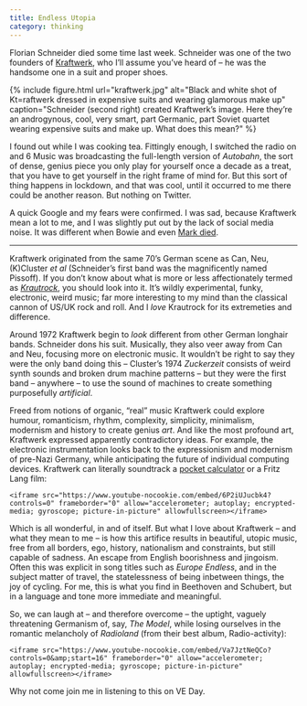```yaml
---
title: Endless Utopia
category: thinking
---
```


Florian Schneider died some time last week. Schneider was one of the two founders of [Kraftwerk](https://en.wikipedia.org/wiki/Kraftwerk), who I’ll assume you’ve heard of – he was the handsome one in a suit and proper shoes.

{% include figure.html url="kraftwerk.jpg" alt="Black and white shot of Kt=raftwerk dressed in expensive suits and wearing glamorous make up" caption="Schneider (second right) created Kraftwerk’s image. Here they’re an androgynous, cool, very smart, part Germanic, part Soviet quartet wearing expensive suits and make up. What does this mean?" %}

I found out while I was cooking tea. Fittingly enough, I switched the radio on and 6 Music was broadcasting the full-length version of <cite>Autobahn</cite>, the sort of dense, genius piece you only play for yourself once a decade as a treat, that you have to get yourself in the right frame of mind for. But this sort of thing happens in lockdown, and that was cool, until it occurred to me there could be another reason. But nothing on Twitter.

A quick Google and my fears were confirmed. I was sad, because Kraftwerk mean a lot to me, and I was slightly put out by the lack of social media noise. It was different when Bowie and even [Mark died](https://www.theguardian.com/music/2018/jan/24/mark-e-smith-lead-singer-with-the-fall-dies-aged-60).

***

Kraftwerk originated from the same 70’s German scene as Can, Neu, (K)Cluster <i>et al</i> (Schneider’s first band was the magnificently named Pissoff). If you don’t know about what is more or less affectionately termed as <i>[Krautrock](https://en.wikipedia.org/wiki/Krautrock)</i>, you should look into it. It’s wildly experimental, funky, electronic, weird music; far more interesting to my mind than the classical cannon of US/UK rock and roll. And I _love_ Krautrock for its extremeties and difference.

Around 1972 Kraftwerk begin to _look_ different from other German longhair bands. Schneider dons his suit. Musically, they also veer away from Can and Neu, focusing more on electronic music. It wouldn’t be right to say they were the only band doing this – Cluster’s 1974 <cite>Zuckerzeit</cite> consists of weird synth sounds and broken drum machine patterns – but they were the first band – anywhere – to use the sound of machines to create something purposefully _artificial_.

Freed from notions of organic, “real” music Kraftwerk could explore humour, romanticism, rhythm, complexity, simplicity, minimalism, modernism and history to create genius _art_. And like the most profound art, Kraftwerk expressed apparently contradictory ideas. For example, the electronic instrumentation looks back to the expressionism and modernism of pre-Nazi Germany, while anticipating the future of individual computing devices. Kraftwerk can literally soundtrack a [pocket calculator](https://www.youtube.com/watch?v=eSBybJGZoCU) or a Fritz Lang film:

<div class="vid">

    <iframe src="https://www.youtube-nocookie.com/embed/6P2iUJucbk4?controls=0" frameborder="0" allow="accelerometer; autoplay; encrypted-media; gyroscope; picture-in-picture" allowfullscreen></iframe>

</div>

Which is all wonderful, in and of itself. But what I love about Kraftwerk – and what they mean to me – is how this artifice results in beautiful, utopic music, free from all borders, ego, history, nationalism and constraints, but still capable of sadness. An escape from English boorishness and jingoism. Often this was explicit in song titles such as <cite>Europe Endless</cite>, and in the subject matter of travel, the statelessness of being inbetween things, the joy of cycling. For me, this is what you find in Beethoven and Schubert, but in a language and tone more immediate and meaningful.

So, we can laugh at – and therefore overcome – the uptight, vaguely threatening Germanism of, say, <cite>The Model</cite>, while losing ourselves in the romantic melancholy of <cite>Radioland</cite> (from their best album, Radio-activity):

<div class="vid">

    <iframe src="https://www.youtube-nocookie.com/embed/Va7JztNeQCo?controls=0&amp;start=16" frameborder="0" allow="accelerometer; autoplay; encrypted-media; gyroscope; picture-in-picture" allowfullscreen></iframe>

</div>

Why not come join me in listening to this on VE Day.
